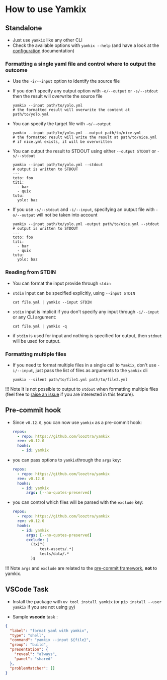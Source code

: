 # How to use Yamkix

## Standalone

- Just use `yamkix` like any other CLI
- Check the available options with `yamkix --help` (and have a look at the [configuration](configuration.md) documentation)

### Formatting a **single** yaml file and control where to output the outcome

- Use the `-i/--input` option to identify the source file
- If you don't specify any output option with `-o/--output` or `-s/--stdout` then the result will overwrite the source file

    ```shell
    yamkix --input path/to/yolo.yml
    # the formatted result will overwrite the content at path/to/yolo.yml
    ```

- You can specify the target file with `-o/--output`

    ```shell
    yamkix --input path/to/yolo.yml --output path/to/nice.yml
    # the formatted result will write the result at path/to/nice.yml
    # if nice.yml exists, it will be overwritten
    ```

- You can output the result to STDOUT using either `--output STDOUT` or `-s/--stdout`

    ```shell
    yamkix --input path/to/yolo.yml --stdout
    # output is written to STDOUT
    ---
    toto: foo
    titi:
      - bar
      - quix
    tutu:
      yolo: baz
    ```

- If you use `-s/--stdout` and `-i/--input`, specifying an output file with `-o/--output` will not be taken into account

    ```shell
    yamkix --input path/to/yolo.yml -output path/to/nice.yml --stdout
    # output is written to STDOUT
    ---
    toto: foo
    titi:
      - bar
      - quix
    tutu:
      yolo: baz
    ```

### Reading from STDIN

- You can format the input provide through `stdin`
- `stdin` input can be specified explicitly, using `--input STDIN`

    ```shell
    cat file.yml | yamkix --input STDIN
    ```

- `stdin` input is implicit if you don't specify any input through `-i/--input` or any CLI argument:

    ```shell
    cat file.yml | yamkix -q
    ```

- if `stdin` is used for input and nothing is specified for output, then `stdout` will be used for output.

### Formatting **multiple** files

- If you need to format multiple files in a single call to `Yamkix`, don't use `-i/--input`, just pass the list of files as arguments to the `yamkix` cli

    ```shell
    yamkix --silent path/to/file1.yml path/to/file2.yml
    ```

!!! Note
    It is not possible to output to `stdout` when formatting multiple files (feel free to [raise an issue](https://github.com/looztra/yamkix/issues) if you are interested in this feature).

## Pre-commit hook

- Since `v0.12.0`, you can now use `yamkix` as a pre-commit hook:

    ```yaml
    repos:
      - repo: https://github.com/looztra/yamkix
      rev: v0.12.0
      hooks:
        - id: yamkix
    ```

- you can pass options to `yamkix`through the `args` key:

    ```yaml
    repos:
      - repo: https://github.com/looztra/yamkix
      rev: v0.12.0
      hooks:
        - id: yamkix
          args: [--no-quotes-preserved]
    ```

- you can control which files will be parsed with the `exclude` key:

    ```yaml
    repos:
      - repo: https://github.com/looztra/yamkix
      rev: v0.12.0
      hooks:
        - id: yamkix
          args: [--no-quotes-preserved]
          exclude: |
            (?x)^(
                test-assets/.*|
                tests/data/.*
            )$
    ```

!!! Note
    `args` and `exclude` are related to the [pre-commit framework](https://pre-commit.com/#pre-commit-configyaml---hooks), **not** to yamkix.

## VSCode Task

- Install the package with `uv tool install yamkix` (or `pip install --user yamkix` if you are not using [uv](https://docs.astral.sh/uv/concepts/tools/))

- Sample **vscode** task :

<!-- end list -->

``` json
{
  "label": "format yaml with yamkix",
  "type": "shell",
  "command": "yamkix --input ${file}",
  "group": "build",
  "presentation": {
    "reveal": "always",
    "panel": "shared"
  },
  "problemMatcher": []
}
```

